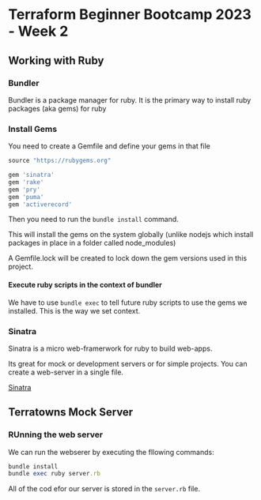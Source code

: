 # Terraform Beginner Bootcamp 2023 - Week 2

## Working with Ruby

### Bundler

Bundler is a package manager for ruby. It is the primary way to install ruby packages (aka gems) for ruby

### Install Gems

You need to create a Gemfile and define your gems in that file

```rb
source "https://rubygems.org"

gem 'sinatra'
gem 'rake'
gem 'pry'
gem 'puma'
gem 'activerecord'
```

Then you need to run the `bundle install` command.

This will install the gems on the system globally (unlike nodejs which install packages in place in a folder called node_modules)

A Gemfile.lock will be created to lock down the gem versions used in this project.

#### Execute ruby scripts in the context of bundler

We have to use `bundle exec` to tell future ruby scripts to use the gems we installed. This is the way we set context.

### Sinatra

Sinatra is a micro web-framerwork for ruby to build web-apps. 

Its great for mock or development servers or for simple projects. You can create a web-server in a single file.

[Sinatra](https://sinatrarb.com/)

## Terratowns Mock Server 

### RUnning the web server

We can run the webserer by executing the fllowing commands:

```rb
bundle install
bundle exec ruby server.rb
```

All of the cod efor our server is stored in the `server.rb` file.